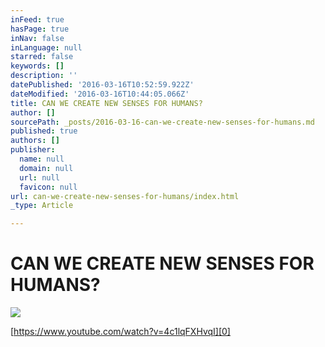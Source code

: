 ```yaml
---
inFeed: true
hasPage: true
inNav: false
inLanguage: null
starred: false
keywords: []
description: ''
datePublished: '2016-03-16T10:52:59.922Z'
dateModified: '2016-03-16T10:44:05.066Z'
title: CAN WE CREATE NEW SENSES FOR HUMANS?
author: []
sourcePath: _posts/2016-03-16-can-we-create-new-senses-for-humans.md
published: true
authors: []
publisher:
  name: null
  domain: null
  url: null
  favicon: null
url: can-we-create-new-senses-for-humans/index.html
_type: Article

---
```

# CAN WE CREATE NEW SENSES FOR HUMANS?
![](https://the-grid-user-content.s3-us-west-2.amazonaws.com/87330e23-624f-4d92-ae11-e7716d846afd.jpg)

[https://www.youtube.com/watch?v=4c1lqFXHvqI][0]

[0]: https://www.youtube.com/watch?v=4c1lqFXHvqI
